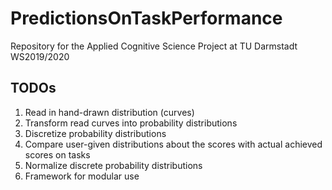 # PredictionsOnTaskPerformance

Repository for the Applied Cognitive Science Project at TU Darmstadt WS2019/2020

## TODOs

1. Read in hand-drawn distribution (curves)
2. Transform read curves into probability distributions
3. Discretize probability distributions
4. Compare user-given distributions about the scores with actual achieved scores on tasks
5. Normalize discrete probability distributions
6. Framework for modular use

